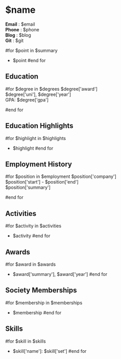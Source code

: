 $name
=====

**Email** : $email  
**Phone** : $phone  
**Blog**  : $blog  
**Git**   : $git  


#for $point in $summary
 * $point
#end for


Education
---------  
#for $degree in $degrees
 $degree['award']  
 $degree['uni'], $degree['year']  
 GPA: $degree['gpa']  

#end for

Education Highlights
--------------------  
#for $highlight in $highlights
 * $highlight
#end for


Employment History
------------------  
#for $position in $employment
 $position['company']  
 $position['start'] - $position['end']  
 $position['summary']  

#end for

Activities
----------  
#for $activity in $activities
 * $activity
#end for


Awards
------  
#for $award in $awards
 * $award['summary'], $award['year']
#end for


Society Memberships
-------------------  
#for $membership in $memberships
 * $membership
#end for


Skills
------
#for $skill in $skills
 * $skill['name']: $skill['set']
#end for
